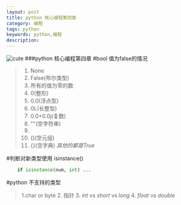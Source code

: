 ```yaml
---
layout: post
title: python 核心编程第四章
category: 编程
tags: python
keywords: python,编程
description: 
---
```

![cute](http://funnzoo.com/gallery/acc8fbd57f34a8c6c86e150767d06e3c)
###python 核心编程第四章
#bool 值为false的情况
>1. None
>2. False(布尔类型)
>3. 所有的值为零的数
>4. 0(整形)
>5. 0.0(浮点型)
>6. 0L(长整型)
>7. 0.0+0.0j(复数)
>8. ""(空字符串)
>9. [](空列表)
>10. ()(空元组)
>11. {}(空字典)
*其他的都是True*

#判断对新类型使用 isinstance()
```python
    if isinstance(num, int) ...
```

#python 不支持的类型
>1.char or byte
>2. 指针
>3. *int* vs *short* vs *long*
>4. *float* vs *double*